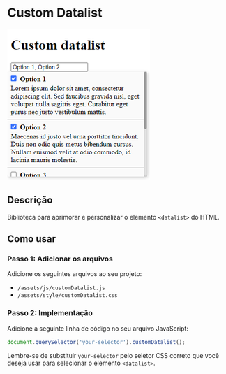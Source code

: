 # Custom Datalist

<img src="https://github.com/RafaelCecchin/custom-datalist/blob/master/assets/screenshots/screenshot.png?raw=true" alt="Screenshot" width="327" height="348">

## Descrição
Biblioteca para aprimorar e personalizar o elemento `<datalist>` do HTML.

## Como usar

### Passo 1: Adicionar os arquivos

Adicione os seguintes arquivos ao seu projeto:

- `/assets/js/customDatalist.js`
- `/assets/style/customDatalist.css`

### Passo 2: Implementação

Adicione a seguinte linha de código no seu arquivo JavaScript:

```javascript
document.querySelector('your-selector').customDatalist();
```

Lembre-se de substituir `your-selector` pelo seletor CSS correto que você deseja usar para selecionar o elemento `<datalist>`.